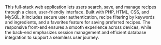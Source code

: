 This full-stack web application lets users search, save, and manage recipes through a clean, user-friendly interface. Built with PHP, HTML, CSS, and MySQL, it includes secure user authentication, recipe filtering by keywords and ingredients, and a favorites feature for saving preferred recipes. The responsive front-end ensures a smooth experience across devices, while the back-end emphasizes session management and efficient database integration to support a seamless user journey.
